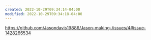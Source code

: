 ```yaml
---
created: 2022-10-29T09:34:14-04:00
modified: 2022-10-29T09:34:18-04:00
---
```


https://github.com/Jasondavis19886/Jason-making-/issues/4#issue-1428266534

